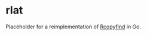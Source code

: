 # rlat

Placeholder for a reimplementation of [Rcopyfind](https://github.com/shushcat/rcopyfind_prototype) in Go.
